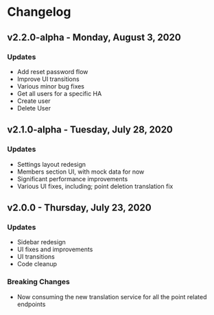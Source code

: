 # Changelog

## v2.2.0-alpha - Monday, August 3, 2020

### Updates
* Add reset password flow
* Improve UI transitions
* Various minor bug fixes
* Get all users for a specific HA
* Create user
* Delete User

## v2.1.0-alpha - Tuesday, July 28, 2020

### Updates
* Settings layout redesign
* Members section UI, with mock data for now 
* Significant performance improvements
* Various UI fixes, including; point deletion translation fix

## v2.0.0 - Thursday, July 23, 2020

### Updates
* Sidebar redesign
* UI fixes and improvements
* UI transitions
* Code cleanup

### Breaking Changes
* Now consuming the new translation service for all the point related endpoints
